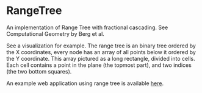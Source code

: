 RangeTree
=========

An implementation of Range Tree with fractional cascading.
See Computational Geometry by Berg et al.

See a visualization for example. The range tree is an binary tree ordered
by the X coordinates, every node has an array of all points below it ordered
by the Y coordinate. This array pictured as a long rectangle, divided into
cells. Each cell contains a point in the plane (the topmost part), and two
indices (the two bottom squares).

An example web application using range tree is available [here](https://github.com/elazarl/RangeTree/tree/master/examples/rangetree-starbucks).